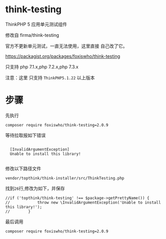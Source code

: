 # think-testing
ThinkPHP 5 应用单元测试组件


修改自 firma/think-testing 

官方不更新单元测试，一直无法使用，这里直接 自己改了它。

https://packagist.org/packages/foxiswho/think-testing

只支持 php 7.1.x,php 7.2.x,php 7.3.x

注意：这里 只支持 `ThinkPHP5.1.22` 以上版本

# 步骤

先执行
```angular2html
composer require foxiswho/think-testing=2.0.9
```
等待拉取报如下错误
```SHELL
                                   
  [InvalidArgumentException]       
  Unable to install this library!  
                                   
```

修改以下路径文件
```shell
vendor/topthink/think-installer/src/ThinkTesting.php
```
找到`26`行,修改为如下，并保存
```SHELL
//if ('topthink/think-testing' !== $package->getPrettyName()) {
//            throw new \InvalidArgumentException('Unable to install this library!');
//        }
```

最后调用
```SHELL
composer require foxiswho/think-testing=2.0.9
```